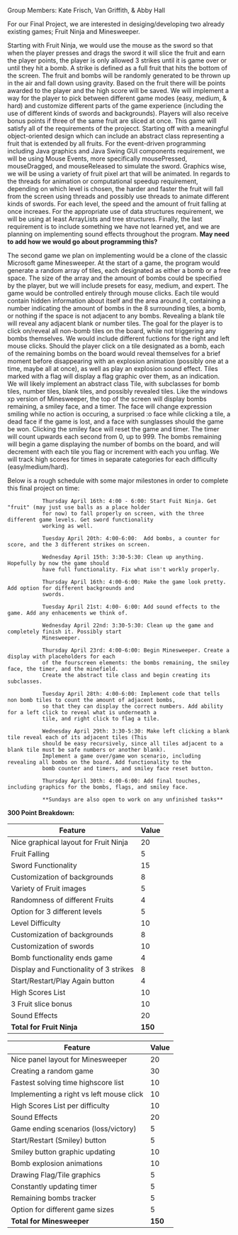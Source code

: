 
Group Members: Kate Frisch, Van Griffith, & Abby Hall

For our Final Project, we are interested in desiging/developing two already existing games; Fruit Ninja and Minesweeper. 

Starting with Fruit Ninja, we would use the mouse as the sword so that when the player presses and drags the sword it will slice the fruit and earn the player points, the player is only allowed 3 strikes until it is game over or until they hit a bomb. A strike is defined as a full fruit that hits the bottom of the screen. The fruit and bombs will be randomly generated to be thrown up in the air and fall down using gravity. Based on the fruit there will be points awarded to the player and the high score will be saved. We will implement a way for the player to pick between different game modes (easy, medium, & hard) and customize different parts of the game experience (including the use of different kinds of swords and backgrounds). Players will also receive bonus points if three of the same fruit are sliced at once. This game will satisfy all of the requirements of the projecct. Starting off with a meaningful object-oriented design which can include an abstract class representing a fruit that is extended by all fruits. For the event-driven programming including Java graphics and Java Swing GUI components requirement, we will be using Mouse Events, more specifically mousePressed, mouseDragged, and mouseReleased to simulate the sword. Graphics wise, we will be using a variety of fruit pixel art that will be animated. In regards to the threads for animation or computational speedup requirement, depending on which level is chosen, the harder and faster the fruit will fall from the screen using threads and possibly use threads to animate different kinds of swords. For each level, the speed and the amount of fruit falling at once increaes. For the appropriate use of data structures requirement, we will be using at least ArrayLists and tree structures. Finally, the last requirement is to include something we have not learned yet, and we are planning on implementing sound effects throughout the program. **May need to add how we would go about programming this?**

The second game we plan on implementing would be a clone of the classic Microsoft game Minesweeper. At the start of a game, the program would generate a random array of tiles, each designated as either a bomb or a free space. The size of the array and the amount of bombs could be specified by the player, but we will include presets for easy, medium, and expert. The game would be controlled entirely through mouse clicks. Each tile would contain hidden information about itself and the area around it, containing a number indicating the amount of bombs in the 8 surrounding tiles, a bomb, or nothing if the space is not adjacent to any bombs. Revealing a blank tile will reveal any adjacent blank or number tiles. The goal for the player is to click on/reveal all non-bomb tiles on the board, while not triggering any bombs themselves. We would include different fuctions for the right and left mouse clicks. Should the player click on a tile designated as a bomb, each of the remaining bombs on the board would reveal themselves for a brief moment before disappearing with an explosion animation (possibly one at a time, maybe all at once), as well as play an explosion sound effect. Tiles marked with a flag will display a flag graphic over them, as an indication. We will likely implement an abstract class Tile, with subclasses for bomb tiles, number tiles, blank tiles, and possibly revealed tiles. Like the windows xp version of Minesweeper, the top of the screen will display bombs remaining, a smiley face, and a timer. The face will change expression smiling while no action is occuring, a surprised :o face while clicking a tile, a dead face if the game is lost, and a face with sunglasses should the game be won. Clicking the smiley face will reset the game and timer. The timer will count upwards each second from 0, up to 999. The bombs remaining will begin a game displaying the number of bombs on the board, and will decrement with each tile you flag or increment with each you unflag. We will track high scores for times in separate categories for each difficulty (easy/medium/hard). 

Below is a rough schedule with some major milestones in order to complete this final project on time:

               Thursday April 16th: 4:00 - 6:00: Start Fuit Ninja. Get "fruit" (may just use balls as a place holder 
               for now) to fall properly on screen, with the three different game levels. Get sword functionality 
               working as well.
               
               Tuesday April 20th: 4:00-6:00:  Add bombs, a counter for score, and the 3 different strikes on screen.
               
               Wednesday April 15th: 3:30-5:30: Clean up anything. Hopefully by now the game should 
               have full functionality. Fix what isn't workly properly.
               
               Thursday April 16th: 4:00-6:00: Make the game look pretty. Add option for different backgrounds and 
               swords. 
               
               Tuesday April 21st: 4:00- 6:00: Add sound effects to the game. Add any enhacements we think of.
               
               Wednesday April 22nd: 3:30-5:30: Clean up the game and completely finish it. Possibly start 
               Minesweeper.
               
               Thursday April 23rd: 4:00-6:00: Begin Minesweeper. Create a display with placeholders for each 
               of the fourscreen elements: the bombs remaining, the smiley face, the timer, and the minefield. 
               Create the abstract tile class and begin creating its subclasses.
               
               Tuesday April 28th: 4:00-6:00: Implement code that tells non bomb tiles to count the amount of adjacent bombs,
               so that they can display the correct numbers. Add ability for a left click to reveal what is underneath a 
               tile, and right click to flag a tile. 
               
               Wednesday April 29th: 3:30-5:30: Make left clicking a blank tile reveal each of its adjacent tiles (This 
               should be easy recursively, since all tiles adjacent to a blank tile must be safe numbers or another blank).
               Implement a game over/game won scenario, including revealing all bombs on the board. Add functionality to the 
               bomb counter and timers, and smiley face reset button.
               
               Thursday April 30th: 4:00-6:00: Add final touches, including graphics for the bombs, flags, and smiley face.
               
               **Sundays are also open to work on any unfinished tasks**
               
               
**300 Point Breakdown:**


 
 | Feature                                 | Value         |
 | -------------                           | ------------- |
 | Nice graphical layout for Fruit Ninja   | 20            |
 | Fruit Falling                           | 5             |
 | Sword Functionality                     | 15            |
 | Customization of backgrounds            | 8             |
 | Variety of Fruit images                 | 5             |
 | Randomness of different Fruits          | 4             |
 | Option for 3 different levels           | 5             |
 | Level Difficulty                        | 10            |
 | Customization of backgrounds            | 8             |
 | Customization of swords                 | 10            |
 | Bomb functionality ends game            | 4             |
 | Display and Functionality of 3 strikes  | 8             |
 | Start/Restart/Play Again button         | 4             |
 | High Scores List                        | 10            |
 | 3 Fruit slice bonus                     | 10            |
 | Sound Effects                           | 20            |
 | **Total for Fruit Ninja**               | **150**       |
 
 | Feature                                 | Value         |
 | -------------                           | ------------- |
 | Nice panel layout for Minesweeper       | 20            |
 | Creating a random game                  | 30            |
 | Fastest solving time highscore list     | 10            |
 | Implementing a right vs left mouse click| 10            |
 | High Scores List per difficulty         | 10            |
 | Sound Effects                           | 20            |
 | Game ending scenarios (loss/victory)    | 5             |
 | Start/Restart (Smiley) button           | 5             |
 | Smiley button graphic updating          | 10            |
 | Bomb explosion animations               | 10            |
 | Drawing Flag/Tile graphics              | 5             |
 | Constantly updating timer               | 5             |
 | Remaining bombs tracker                 | 5             |
 | Option for different game sizes         | 5             |
 | **Total for Minesweeper**               | **150**       |
           

                       
